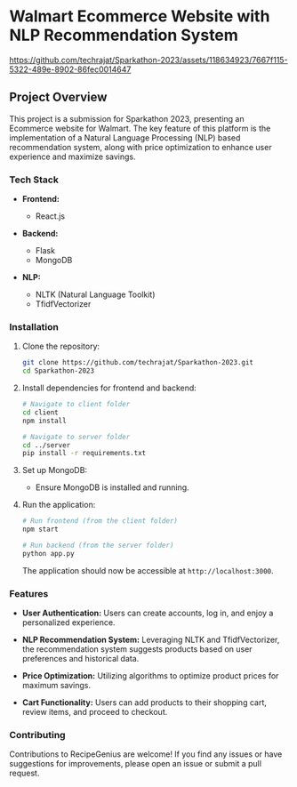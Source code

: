 # Walmart Ecommerce Website with NLP Recommendation System


https://github.com/techrajat/Sparkathon-2023/assets/118634923/7667f115-5322-489e-8902-86fec0014647


## Project Overview

This project is a submission for Sparkathon 2023, presenting an Ecommerce website for Walmart. The key feature of this platform is the implementation of a Natural Language Processing (NLP) based recommendation system, along with price optimization to enhance user experience and maximize savings.

### Tech Stack

- **Frontend:**
  - React.js

- **Backend:**
  - Flask
  - MongoDB

- **NLP:**
  - NLTK (Natural Language Toolkit)
  - TfidfVectorizer

### Installation

1. Clone the repository:

   ```bash
   git clone https://github.com/techrajat/Sparkathon-2023.git
   cd Sparkathon-2023
   ```

2. Install dependencies for frontend and backend:

   ```bash
   # Navigate to client folder
   cd client
   npm install

   # Navigate to server folder
   cd ../server
   pip install -r requirements.txt
   ```

3. Set up MongoDB:

   - Ensure MongoDB is installed and running.

4. Run the application:

   ```bash
   # Run frontend (from the client folder)
   npm start

   # Run backend (from the server folder)
   python app.py
   ```

   The application should now be accessible at `http://localhost:3000`.

### Features

- **User Authentication:** Users can create accounts, log in, and enjoy a personalized experience.

- **NLP Recommendation System:** Leveraging NLTK and TfidfVectorizer, the recommendation system suggests products based on user preferences and historical data.

- **Price Optimization:** Utilizing algorithms to optimize product prices for maximum savings.

- **Cart Functionality:** Users can add products to their shopping cart, review items, and proceed to checkout.

### Contributing

Contributions to RecipeGenius are welcome! If you find any issues or have suggestions for improvements, please open an issue or submit a pull request.
